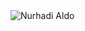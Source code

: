 <img alt="Nurhadi Aldo" src="https://ichef.bbci.co.uk/news/1024/branded_indonesia/2DBF/production/_105111711_dildoedit.png">